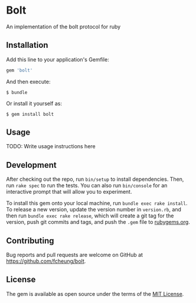 # Bolt

An implementation of the bolt protocol for ruby

## Installation

Add this line to your application's Gemfile:

```ruby
gem 'bolt'
```

And then execute:

    $ bundle

Or install it yourself as:

    $ gem install bolt

## Usage

TODO: Write usage instructions here

## Development

After checking out the repo, run `bin/setup` to install dependencies. Then, run `rake spec` to run the tests. You can also run `bin/console` for an interactive prompt that will allow you to experiment.

To install this gem onto your local machine, run `bundle exec rake install`. To release a new version, update the version number in `version.rb`, and then run `bundle exec rake release`, which will create a git tag for the version, push git commits and tags, and push the `.gem` file to [rubygems.org](https://rubygems.org).

## Contributing

Bug reports and pull requests are welcome on GitHub at https://github.com/fcheung/bolt.


## License

The gem is available as open source under the terms of the [MIT License](http://opensource.org/licenses/MIT).

